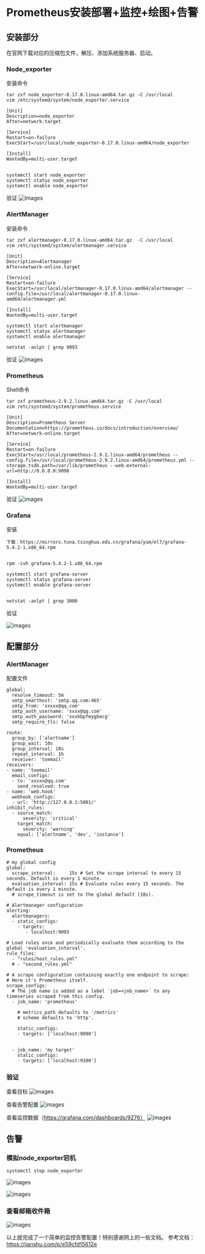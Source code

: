 # Prometheus安装部署+监控+绘图+告警


## 安装部分
在官网下载对应的压缩包文件，解压、添加系统服务器、启动。

### Node_exporter
安装命令

```
tar zxf node_exporter-0.17.0.linux-amd64.tar.gz -C /usr/local
vim /etc/systemd/system/node_exporter.service 

[Unit]
Description=node_exporter
After=network.target

[Service]
Restart=on-failure
ExecStart=/usr/local/node_exporter-0.17.0.linux-amd64/node_exporter

[Install]
WantedBy=multi-user.target


systemctl start node_exporter
systemctl status node_exporter
systemctl enable node_exporter
```

验证
![images](./prometheus/01.png)

### AlertManager

安装命令

```
tar zxf alertmanager-0.17.0.linux-amd64.tar.gz  -C /usr/local
vim /etc/systemd/system/alertmanager.service

[Unit]
Description=Alertmanager
After=network-online.target

[Service]
Restart=on-failure
ExecStart=/usr/local/alertmanager-0.17.0.linux-amd64/alertmanager --config.file=/usr/local/alertmanager-0.17.0.linux-amd64/alertmanager.yml

[Install]
WantedBy=multi-user.target

systemctl start alertmanager
systemctl status alertmanager
systemctl enable alertmanager

netstat -anlpt | grep 9093

```

验证
![images](./prometheus/02.png)


### Prometheus

Shell命令

```
tar zxf prometheus-2.9.2.linux-amd64.tar.gz -C /usr/local
vim /etc/systemd/system/prometheus.service
 
[Unit]
Description=Prometheus Server
Documentation=https://prometheus.io/docs/introduction/overview/
After=network-online.target

[Service]
Restart=on-failure
ExecStart=/usr/local/prometheus-2.9.2.linux-amd64/prometheus --config.file=/usr/local/prometheus-2.9.2.linux-amd64/prometheus.yml --storage.tsdb.path=/var/lib/prometheus --web.external-url=http://0.0.0.0:9090

[Install]
WantedBy=multi-user.target

```


验证
![images](./prometheus/03.png)



### Grafana

安装

```
下载：https://mirrors.tuna.tsinghua.edu.cn/grafana/yum/el7/grafana-5.4.2-1.x86_64.rpm


rpm -ivh grafana-5.4.2-1.x86_64.rpm

systemctl start grafana-server
systemctl status grafana-server
systemctl enable grafana-server


netstat -anlpt | grep 3000
```


验证

![images](./prometheus/06.png)


## 配置部分

### AlertManager

配置文件

```
global:
  resolve_timeout: 5m
  smtp_smarthost: 'smtp.qq.com:465'
  smtp_from: 'xxxxx@qq.com'
  smtp_auth_username: 'xxxx@qq.com'
  smtp_auth_password: 'xxxkbpfmygbecg'
  smtp_require_tls: false

route:
  group_by: ['alertname']
  group_wait: 10s
  group_interval: 10s
  repeat_interval: 1h
  receiver: 'toemail'
receivers:
- name: 'toemail'
  email_configs:
  - to: 'xxxxx@qq.com'
    send_resolved: true
- name: 'web.hook'
  webhook_configs:
  - url: 'http://127.0.0.1:5001/'
inhibit_rules:
  - source_match:
      severity: 'critical'
    target_match:
      severity: 'warning'
    equal: ['alertname', 'dev', 'instance']

```

### Prometheus

```
# my global config
global:
  scrape_interval:     15s # Set the scrape interval to every 15 seconds. Default is every 1 minute.
  evaluation_interval: 15s # Evaluate rules every 15 seconds. The default is every 1 minute.
  # scrape_timeout is set to the global default (10s).

# Alertmanager configuration
alerting:
  alertmanagers:
  - static_configs:
    - targets:
       - localhost:9093

# Load rules once and periodically evaluate them according to the global 'evaluation_interval'.
rule_files:
  - "rules/host_rules.yml"
  # - "second_rules.yml"

# A scrape configuration containing exactly one endpoint to scrape:
# Here it's Prometheus itself.
scrape_configs:
  # The job name is added as a label `job=<job_name>` to any timeseries scraped from this config.
  - job_name: 'prometheus'

    # metrics_path defaults to '/metrics'
    # scheme defaults to 'http'.

    static_configs:
    - targets: ['localhost:9090']


  - job_name: 'my target'
    static_configs:
    - targets: ['localhost:9100']

```

### 验证

查看目标
![images](./prometheus/04.png)

查看告警配置
![images](./prometheus/05.png)

查看监控数据（https://grafana.com/dashboards/9276）
![images](./prometheus/07.png)


## 告警
### 模拟node_exporter宕机
`systemctl stop node_exporter`

![images](./prometheus/08.png)

![images](./prometheus/09.png)
### 查看邮箱收件箱
![images](./prometheus/10.png)


以上就完成了一个简单的监控告警配置！特别感谢网上的一些文档。
参考文档：https://jianshu.com/p/e59cfd15612e
